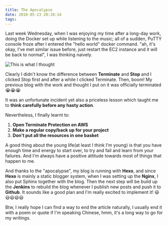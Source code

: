 ```yaml
---
title: The Apocalypse
date: 2018-05-23 20:10:14
tags:
---
```


Last week Wednesday, when I was enjoying my time after a long-day work, doing the Docker set up while listening to the music; all of a sudden, PuTTY console froze after I entered the "hello world" docker command. "ah, it's okay, I've met similar issue before, just restart the EC2 instance and it will be back to normal", I was thinking naively.

![This is what I thought](/images/turnitoffandon.gif)

Clearly I didn't know the difference between **Terminate** and **Stop** and I clicked Stop first and after a while I clicked Terminate. Then, boom! My previous blog with the work and thought I put on it was officially terminated:sob::sob::sob:

It was an unfortunate incident yet also a priceless lesson which taught me to **think carefully before any hasty action**.

Nevertheless, I finally learnt to:

1. **Open Terminate Protection on AWS**
2. **Make a regular copy/back up for your project**
3. **Don't put all the resources in one basket**



A good thing about the young life(at least I think I'm young) is that you have enough time and energy to start over, to try and fail and learn from your failures. And I'm always have a positive attitude towards most of things that happen to me. 

And thanks to the "apocalypse", my blog is running with **Hexo**, and since **Hexo** is mainly a static blogger system, when I was setting up the **Nginx**, I also put Sphinx together with the blog. Then the next step will be build up the **Jenkins** to rebuild the blog whenever I publish new posts and push it to **Github**.  It sounds like a good plan and I'm really excited to implement it! :smiley::smiley::smiley::smiley::smiley:

Btw, I really hope I can find a way to end the article naturally, I usually end it with a poem or quote if I'm speaking Chinese, hmm, it's a long way to go for my writings.



